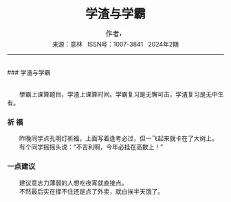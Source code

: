 # <center>学渣与学霸</center>

<div align=center><img src="https://raw.githubusercontent.com/leaguecn/magazines/main/img_authors/%25d7%25f7%25d5%25df%25a3%25ba.jpg"></div>

<center>来源：意林   ISSN号：1007-3841   2024年2期</center>

* * *

<br>### 学渣与学霸

  
<br>　　學霸上课算题目，学渣上课算时间。学霸复习是无懈可击，学渣复习是无中生有。

### 祈 福

  
　　昨晚同学点孔明灯祈福，上面写着逢考必过，但一飞起来就卡在了大树上。  
　　有个同学摇摇头说：“不吉利啊，今年必挂在高数上！”

### 一点建议

  
　　建议意志力薄弱的人想吃夜宵就直接点。  
　　不然最后实在撑不住还是点了外卖，就白挨半天饿了。
